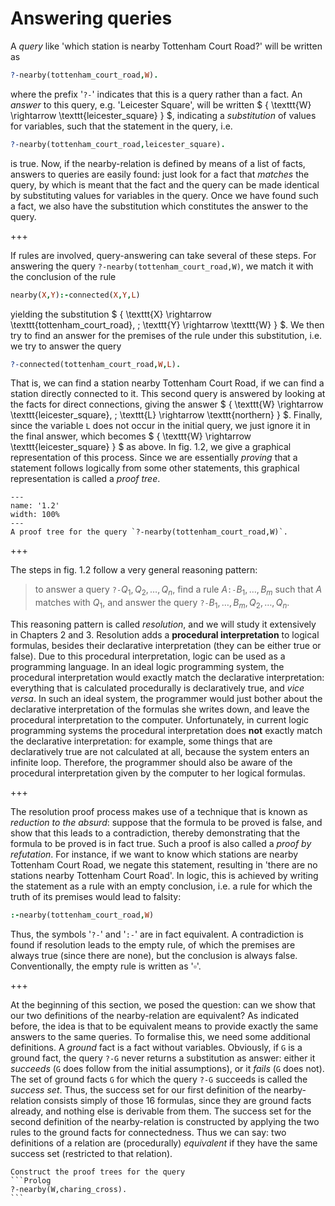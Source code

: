 <!--H3: Section 1.1-->
# Answering queries #

A *query* like 'which station is nearby Tottenham Court Road?' will be written as
```Prolog
?-nearby(tottenham_court_road,W).
```
where the prefix '`?-`' indicates that this is a query rather than a fact. An *answer* to this query, e.g. 'Leicester Square', will be written $ \{ \texttt{W} \rightarrow \texttt{leicester_square} \} $, indicating a *substitution* of values for variables, such that the statement in the query, i.e.
```Prolog
?-nearby(tottenham_court_road,leicester_square).
```
is true. Now, if the nearby-relation is defined by means of a list of facts, answers to queries are easily found: just look for a fact that *matches* the query, by which is meant that the fact and the query can be made identical by substituting values for variables in the query. Once we have found such a fact, we also have the substitution which constitutes the answer to the query.

+++

If rules are involved, query-answering can take several of these steps. For answering the query `?-nearby(tottenham_court_road,W)`, we match it with the conclusion of the rule
```Prolog
nearby(X,Y):-connected(X,Y,L)
```
yielding the substitution $ \{ \texttt{X} \rightarrow \texttt{tottenham_court_road}, \; \texttt{Y} \rightarrow \texttt{W} \} $. We then try to find an answer for the premises of the rule under this substitution, i.e. we try to answer the query
```Prolog
?-connected(tottenham_court_road,W,L).
```
That is, we can find a station nearby Tottenham Court Road, if we can find a station directly connected to it. This second query is answered by looking at the facts for direct connections, giving the answer $ \{ \texttt{W} \rightarrow \texttt{leicester_square}, \; \texttt{L} \rightarrow \texttt{northern} \} $. Finally, since the variable `L` does not occur in the initial query, we just ignore it in the final answer, which becomes $ \{ \texttt{W} \rightarrow \texttt{leicester_square} \} $ as above. In fig. 1.2, we give a graphical representation of this process. Since we are essentially *proving* that a statement follows logically from some other statements, this graphical representation is called a *proof tree*.

```{figure} /src/fig/part_i/image004.svg
---
name: '1.2'
width: 100%
---
A proof tree for the query `?-nearby(tottenham_court_road,W)`.
```

+++

The steps in fig. 1.2 follow a very general reasoning pattern:

> to answer a query $\texttt{?-} Q_1, Q_2, \ldots , Q_n$, find a rule $A \texttt{:-} B_1, \ldots , B_m$ such that $A$ matches with $Q_1$, and answer the query $\texttt{?-} B_1, \ldots , B_m, Q_2, \ldots , Q_n$.

 This reasoning pattern is called *resolution*, and we will study it extensively in Chapters 2 and 3. Resolution adds a **procedural interpretation** to logical formulas, besides their declarative interpretation (they can be either true or false). Due to this procedural interpretation, logic can be used as a programming language. In an ideal logic programming system, the procedural interpretation would exactly match the declarative interpretation: everything that is calculated procedurally is declaratively true, and *vice versa*. In such an ideal system, the programmer would just bother about the declarative interpretation of the formulas she writes down, and leave the procedural interpretation to the computer. Unfortunately, in current logic programming systems the procedural interpretation does **not** exactly match the declarative interpretation: for example, some things that are declaratively true are not calculated at all, because the system enters an infinite loop. Therefore, the programmer should also be aware of the procedural interpretation given by the computer to her logical formulas.

+++

The resolution proof process makes use of a technique that is known as *reduction to the absurd*: suppose that the formula to be proved is false, and show that this leads to a contradiction, thereby demonstrating that the formula to be proved is in fact true. Such a proof is also called a *proof by refutation*. For instance, if we want to know which stations are nearby Tottenham Court Road, we negate this statement, resulting in 'there are no stations nearby Tottenham Court Road'. In logic, this is achieved by writing the statement as a rule with an empty conclusion, i.e. a rule for which the truth of its premises would lead to falsity:
```Prolog
:-nearby(tottenham_court_road,W)
```
Thus, the symbols '`?-`' and '`:-`' are in fact equivalent. A contradiction is found if resolution leads to the empty rule, of which the premises are always true (since there are none), but the conclusion is always false. Conventionally, the empty rule is written as '$\square$'.

+++

At the beginning of this section, we posed the question: can we show that our two definitions of the nearby-relation are equivalent? As indicated before, the idea is that to be equivalent means to provide exactly the same answers to the same queries. To formalise this, we need some additional definitions. A *ground* fact is a fact without variables. Obviously, if `G` is a ground fact, the query `?-G` never returns a substitution as answer: either it *succeeds* (`G` does follow from the initial assumptions), or it *fails* (`G` does not). The set of ground facts `G` for which the query `?-G` succeeds is called the *success set*. Thus, the success set for our first definition of the nearby-relation consists simply of those 16 formulas, since they are ground facts already, and nothing else is derivable from them. The success set for the second definition of the nearby-relation is constructed by applying the two rules to the ground facts for connectedness. Thus we can say: two definitions of a relation are (procedurally) *equivalent* if they have the same success set (restricted to that relation).

````{exercise} 1.2
Construct the proof trees for the query
```Prolog
?-nearby(W,charing_cross).
```
````
